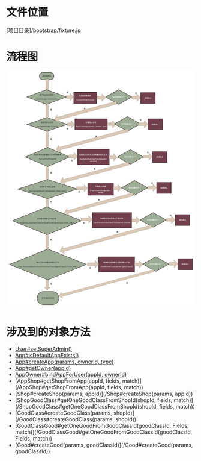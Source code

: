 <!-- TITLE: 服务器启动流程 -->
<!-- SUBTITLE: 描述服务器启动涉及到的默认数据插入和判断 -->

# 文件位置
[项目目录]/bootstrap/fixture.js
# 流程图
![Serverstartupflow](/uploads/flows/serverstartupflow.png "Serverstartupflow")

# 涉及到的对象方法
* [User#setSuperAdmin()](/User#set-super-admin)
* [App#isDefaultAppExists()](/app模型#is-default-app-exists)
* [App#createApp(params, ownerId, type)](/app模型#create-app-params-owner-id-type)
* [App#getOwner(appId)](/App#getOwner(appId))
* [AppOwner#bindAppForUser(appId, ownerId)](/AppOwner#bind-app-for-user-app-id-owner-id)
* [AppShop#getShopFromApp(appId, fields, match)](/AppShop#getShopFromApp(appId, fields, match))
* [Shop#createShop(params, appId)](/Shop#createShop(params, appId))
* [ShopGoodClass#getOneGoodClassFromShopId(shopId, fields, match)](/ShopGoodClass#getOneGoodClassFromShopId(shopId, fields, match))
* [GoodClass#createGoodClass(params, shopId)](/GoodClass#createGoodClass(params, shopId))
* [GoodClassGood#getOneGoodFromGoodClassId(goodClassId, Fields, match)](/GoodClassGood#getOneGoodFromGoodClassId(goodClassId, Fields, match))
* [Good#createGood(params, goodClassId)](/Good#createGood(params, goodClassId))